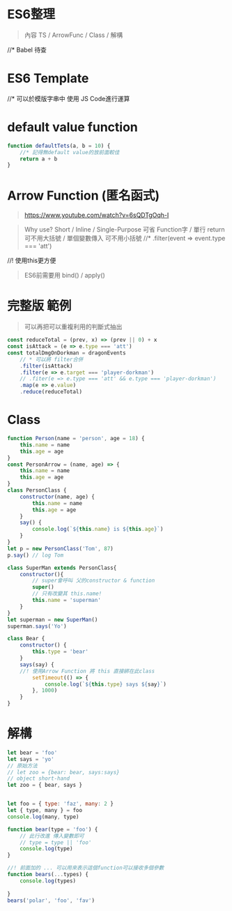 # ES6整理
> 內容 TS / ArrowFunc / Class / 解構

//* Babel 待查

# ES6 Template
//* 可以於模版字串中 使用 JS Code進行運算

# default value function
```js
function defaultTets(a, b = 10) {
    //* 記得無default value的放前面較佳
    return a + b
}
```

# Arrow Function (匿名函式)
> https://www.youtube.com/watch?v=6sQDTgOqh-I

> Why use?  Short / Inline / Single-Purpose
> 可省 Function字 / 單行 return 可不用大括號 / 單個變數傳入 可不用小括號
//* .filter(event => event.type === 'att')

//! 使用this更方便
> ES6前需要用 bind() / apply()

# 完整版 範例
> 可以再把可以重複利用的判斷式抽出
```js
const reduceTotal = (prev, x) => (prev || 0) + x
const isAttack = (e => e.type === 'att')
const totalDmgOnDorkman = dragonEvents
    // * 可以將 filter合併
    .filter(isAttack)
    .filter(e => e.target === 'player-dorkman')
    // .fiter(e => e.type === 'att' && e.type === 'player-dorkman')
    .map(e => e.value)
    .reduce(reduceTotal)
```

# Class
```js
function Person(name = 'person', age = 18) {
    this.name = name
    this.age = age 
}
const PersonArrow = (name, age) => {
    this.name = name
    this.age = age
}
class PersonClass {
    constructor(name, age) {
        this.name = name
        this.age = age
    }
    say() {
        console.log(`${this.name} is ${this.age}`)
    }
}
let p = new PersonClass('Tom', 87)
p.say() // log Tom

class SuperMan extends PersonClass{
    constructor(){
        // super會呼叫 父的constructor & function
        super()
        // 只有改變其 this.name!
        this.name = 'superman'
    }
}
let superman = new SuperMan()
superman.says('Yo')

class Bear {
    constructor() {
        this.type = 'bear'
    }
    says(say) {
    //! 使用Arrow Function 將 this 直接綁在此class
        setTimeout(() => {
            console.log(`${this.type} says ${say}`)
        }, 1000)
    }
}
```

# 解構
```js
let bear = 'foo'
let says = 'yo'
// 原始方法
// let zoo = {bear: bear, says:says}
// object short-hand
let zoo = { bear, says }


let foo = { type: 'faz', many: 2 }
let { type, many } = foo
console.log(many, type)

function bear(type = 'foo') {
    // 此行改進 傳入變數即可
    // type = type || 'foo'
    console.log(type)
}

//! 前面加的 ... 可以用來表示這個function可以接收多個參數
function bears(...types) {
    console.log(types)
    
}
bears('polar', 'foo', 'fav')
```